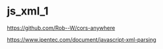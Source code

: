 # js_xml_1


https://github.com/Rob--W/cors-anywhere

https://www.ipentec.com/document/javascript-xml-parsing